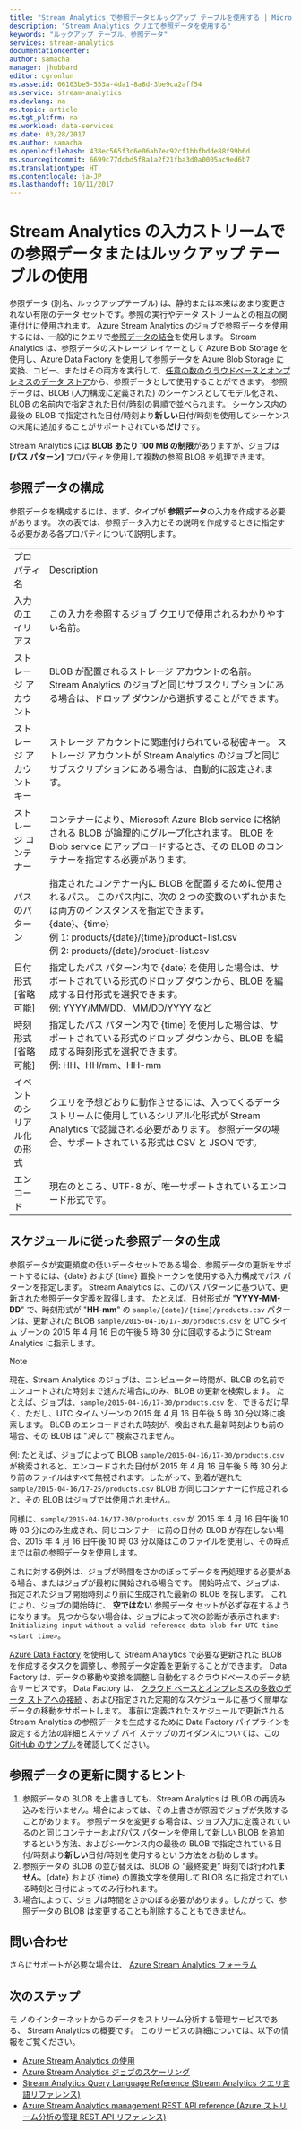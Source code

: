 ```yaml
---
title: "Stream Analytics で参照データとルックアップ テーブルを使用する | Microsoft Docs"
description: "Stream Analytics クリエで参照データを使用する"
keywords: "ルックアップ テーブル、参照データ"
services: stream-analytics
documentationcenter: 
author: samacha
manager: jhubbard
editor: cgronlun
ms.assetid: 06103be5-553a-4da1-8a8d-3be9ca2aff54
ms.service: stream-analytics
ms.devlang: na
ms.topic: article
ms.tgt_pltfrm: na
ms.workload: data-services
ms.date: 03/28/2017
ms.author: samacha
ms.openlocfilehash: 438ec565f3c6e06ab7ec92cf1bbfbdde88f99b6d
ms.sourcegitcommit: 6699c77dcbd5f8a1a2f21fba3d0a0005ac9ed6b7
ms.translationtype: HT
ms.contentlocale: ja-JP
ms.lasthandoff: 10/11/2017
---
```

# <a name="using-reference-data-or-lookup-tables-in-a-stream-analytics-input-stream"></a>Stream Analytics の入力ストリームでの参照データまたはルックアップ テーブルの使用
参照データ (別名、ルックアップテーブル) は、静的または本来はあまり変更されない有限のデータ セットです。参照の実行やデータ ストリームとの相互の関連付けに使用されます。 Azure Stream Analytics のジョブで参照データを使用するには、一般的にクエリで[参照データの結合](https://msdn.microsoft.com/library/azure/dn949258.aspx)を使用します。 Stream Analytics は、参照データのストレージ レイヤーとして Azure Blob Storage を使用し、Azure Data Factory を使用して参照データを Azure Blob Storage に変換、コピー、またはその両方を実行して、[任意の数のクラウドベースとオンプレミスのデータ ストア](../data-factory/copy-activity-overview.md)から、参照データとして使用することができます。 参照データは、BLOB (入力構成に定義された) のシーケンスとしてモデル化され、BLOB の名前内で指定された日付/時刻の昇順で並べられます。 シーケンス内の最後の BLOB で指定された日付/時刻より**新しい**日付/時刻を使用してシーケンスの末尾に追加することがサポートされている**だけ**です。

Stream Analytics には **BLOB あたり 100 MB の制限**がありますが、ジョブは **[パス パターン]** プロパティを使用して複数の参照 BLOB を処理できます。


## <a name="configuring-reference-data"></a>参照データの構成
参照データを構成するには、まず、タイプが **参照データ**の入力を作成する必要があります。 次の表では、参照データ入力とその説明を作成するときに指定する必要がある各プロパティについて説明します。


<table>
<tbody>
<tr>
<td>プロパティ名</td>
<td>Description</td>
</tr>
<tr>
<td>入力のエイリアス</td>
<td>この入力を参照するジョブ クエリで使用されるわかりやすい名前。</td>
</tr>
<tr>
<td>ストレージ アカウント</td>
<td>BLOB が配置されるストレージ アカウントの名前。 Stream Analytics のジョブと同じサブスクリプションにある場合は、ドロップ ダウンから選択することができます。</td>
</tr>
<tr>
<td>ストレージ アカウント キー</td>
<td>ストレージ アカウントに関連付けられている秘密キー。 ストレージ アカウントが Stream Analytics のジョブと同じサブスクリプションにある場合は、自動的に設定されます。</td>
</tr>
<tr>
<td>ストレージ コンテナー</td>
<td>コンテナーにより、Microsoft Azure Blob service に格納される BLOB が論理的にグループ化されます。 BLOB を Blob service にアップロードするとき、その BLOB のコンテナーを指定する必要があります。</td>
</tr>
<tr>
<td>パスのパターン</td>
<td>指定されたコンテナー内に BLOB を配置するために使用されるパス。 このパス内に、次の 2 つの変数のいずれかまたは両方のインスタンスを指定できます。<BR>{date}、{time}<BR>例 1: products/{date}/{time}/product-list.csv<BR>例 2: products/{date}/product-list.csv
</tr>
<tr>
<td>日付形式 [省略可能]</td>
<td>指定したパス パターン内で {date} を使用した場合は、サポートされている形式のドロップ ダウンから、BLOB を編成する日付形式を選択できます。<BR>例: YYYY/MM/DD、MM/DD/YYYY など</td>
</tr>
<tr>
<td>時刻形式 [省略可能]</td>
<td>指定したパス パターン内で {time} を使用した場合は、サポートされている形式のドロップ ダウンから、BLOB を編成する時刻形式を選択できます。<BR>例: HH、HH/mm、HH-mm</td>
</tr>
<tr>
<td>イベントのシリアル化の形式</td>
<td>クエリを予想どおりに動作させるには、入ってくるデータ ストリームに使用しているシリアル化形式が Stream Analytics で認識される必要があります。 参照データの場合、サポートされている形式は CSV と JSON です。</td>
</tr>
<tr>
<td>エンコード</td>
<td>現在のところ、UTF-8 が、唯一サポートされているエンコード形式です。</td>
</tr>
</tbody>
</table>

## <a name="generating-reference-data-on-a-schedule"></a>スケジュールに従った参照データの生成
参照データが変更頻度の低いデータセットである場合、参照データの更新をサポートするには、{date} および {time} 置換トークンを使用する入力構成でパス パターンを指定します。 Stream Analytics は、このパス パターンに基づいて、更新された参照データ定義を取得します。 たとえば、日付形式が "**YYYY-MM-DD**" で、時刻形式が "**HH-mm**" の `sample/{date}/{time}/products.csv` パターンは、更新された BLOB `sample/2015-04-16/17-30/products.csv` を UTC タイム ゾーンの 2015 年 4 月 16 日の午後 5 時 30 分に回収するように Stream Analytics に指示します。

> [!NOTE]
> 現在、Stream Analytics のジョブは、コンピューター時間が、BLOB の名前でエンコードされた時刻まで進んだ場合にのみ、BLOB の更新を検索します。 たとえば、ジョブは、`sample/2015-04-16/17-30/products.csv` を、できるだけ早く、ただし、UTC タイム ゾーンの 2015 年 4 月 16 日午後 5 時 30 分以降に検索します。 BLOB のエンコードされた時刻が、検出された最新時刻よりも前の場合、その BLOB は "*決して*" 検索されません。
> 
> 例: たとえば、ジョブによって BLOB `sample/2015-04-16/17-30/products.csv` が検索されると、エンコードされた日付が 2015 年 4 月 16 日午後 5 時 30 分より前のファイルはすべて無視されます。したがって、到着が遅れた `sample/2015-04-16/17-25/products.csv` BLOB が同じコンテナーに作成されると、その BLOB はジョブでは使用されません。
> 
> 同様に、`sample/2015-04-16/17-30/products.csv` が 2015 年 4 月 16 日午後 10 時 03 分にのみ生成され、同じコンテナーに前の日付の BLOB が存在しない場合、2015 年 4 月 16 日午後 10 時 03 分以降はこのファイルを使用し、その時点までは前の参照データを使用します。
> 
> これに対する例外は、ジョブが時間をさかのぼってデータを再処理する必要がある場合、またはジョブが最初に開始される場合です。 開始時点で、ジョブは、指定されたジョブ開始時刻より前に生成された最新の BLOB を探します。 これにより、ジョブの開始時に、 **空ではない** 参照データ セットが必ず存在するようになります。 見つからない場合は、ジョブによって次の診断が表示されます: `Initializing input without a valid reference data blob for UTC time <start time>`。
> 
> 

[Azure Data Factory](https://azure.microsoft.com/documentation/services/data-factory/) を使用して Stream Analytics で必要な更新された BLOB を作成するタスクを調整し、参照データ定義を更新することができます。 Data Factory は、データの移動や変換を調整し自動化するクラウドベースのデータ統合サービスです。 Data Factory は、 [クラウド ベースとオンプレミスの多数のデータ ストアへの接続](../data-factory/copy-activity-overview.md) 、および指定された定期的なスケジュールに基づく簡単なデータの移動をサポートします。 事前に定義されたスケジュールで更新される Stream Analytics の参照データを生成するために Data Factory パイプラインを設定する方法の詳細とステップ バイ ステップのガイダンスについては、この [GitHub のサンプル](https://github.com/Azure/Azure-DataFactory/tree/master/Samples/ReferenceDataRefreshForASAJobs)を確認してください。

## <a name="tips-on-refreshing-your-reference-data"></a>参照データの更新に関するヒント
1. 参照データの BLOB を上書きしても、Stream Analytics は BLOB の再読み込みを行いません。場合によっては、その上書きが原因でジョブが失敗することがあります。 参照データを変更する場合は、ジョブ入力に定義されているのと同じコンテナーおよびパス パターンを使用して新しい BLOB を追加するという方法、およびシーケンス内の最後の BLOB で指定されている日付/時刻より**新しい**日付/時刻を使用するという方法をお勧めします。
2. 参照データの BLOB の並び替えは、BLOB の “最終変更” 時刻では行われ**ません**。{date} および {time} の置換文字を使用して BLOB 名に指定されている時刻と日付によってのみ行われます。
3. 場合によって、ジョブは時間をさかのぼる必要があります。したがって、参照データの BLOB は変更することも削除することもできません。

## <a name="get-help"></a>問い合わせ
さらにサポートが必要な場合は、 [Azure Stream Analytics フォーラム](https://social.msdn.microsoft.com/Forums/en-US/home?forum=AzureStreamAnalytics)

## <a name="next-steps"></a>次のステップ
モ ノのインターネットからのデータをストリーム分析する管理サービスである、 Stream Analytics の概要です。 このサービスの詳細については、以下の情報をご覧ください。

* [Azure Stream Analytics の使用](stream-analytics-real-time-fraud-detection.md)
* [Azure Stream Analytics ジョブのスケーリング](stream-analytics-scale-jobs.md)
* [Stream Analytics Query Language Reference (Stream Analytics クエリ言語リファレンス)](https://msdn.microsoft.com/library/azure/dn834998.aspx)
* [Azure Stream Analytics management REST API reference (Azure ストリーム分析の管理 REST API リファレンス)](https://msdn.microsoft.com/library/azure/dn835031.aspx)

<!--Link references-->
[stream.analytics.developer.guide]: ../stream-analytics-developer-guide.md
[stream.analytics.scale.jobs]: stream-analytics-scale-jobs.md
[stream.analytics.introduction]: stream-analytics-real-time-fraud-detection.md
[stream.analytics.get.started]: stream-analytics-get-started.md
[stream.analytics.query.language.reference]: http://go.microsoft.com/fwlink/?LinkID=513299
[stream.analytics.rest.api.reference]: http://go.microsoft.com/fwlink/?LinkId=517301

